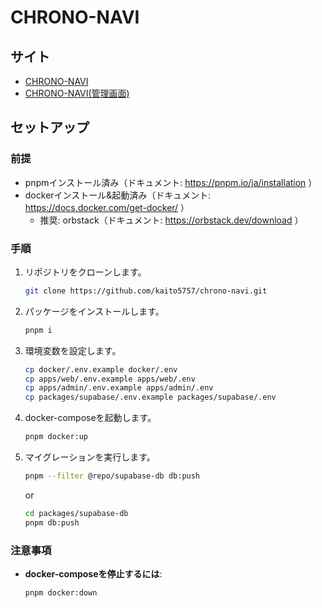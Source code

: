 # CHRONO-NAVI

## サイト
- [CHRONO-NAVI](https://chrono-navi-web.pages.dev)
- [CHRONO-NAVI(管理画面)](https://chrono-navi-admin.pages.dev)

## セットアップ
### 前提
- pnpmインストール済み（ドキュメント: https://pnpm.io/ja/installation ）
- dockerインストール&起動済み（ドキュメント: https://docs.docker.com/get-docker/ ）
  - 推奨: orbstack（ドキュメント: https://orbstack.dev/download ）

### 手順
1. リポジトリをクローンします。
   ```bash
   git clone https://github.com/kaito5757/chrono-navi.git
   ```

2. パッケージをインストールします。
   ```bash
   pnpm i
   ```

3. 環境変数を設定します。
   ```bash
   cp docker/.env.example docker/.env
   cp apps/web/.env.example apps/web/.env
   cp apps/admin/.env.example apps/admin/.env
   cp packages/supabase/.env.example packages/supabase/.env
   ```

4. docker-composeを起動します。
   ```bash
   pnpm docker:up
   ```

5. マイグレーションを実行します。
   ```bash
   pnpm --filter @repo/supabase-db db:push
   ```
   or
   ```bash
   cd packages/supabase-db
   pnpm db:push
   ```

### 注意事項
- **docker-composeを停止するには**:
   ```bash
   pnpm docker:down
   ```